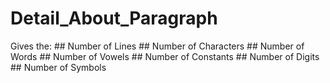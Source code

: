 # Detail_About_Paragraph

Gives the:
      ## Number of Lines
      ## Number of Characters
      ## Number of Words
      ## Number of Vowels
      ## Number of Constants
      ## Number of Digits
      ## Number of Symbols
